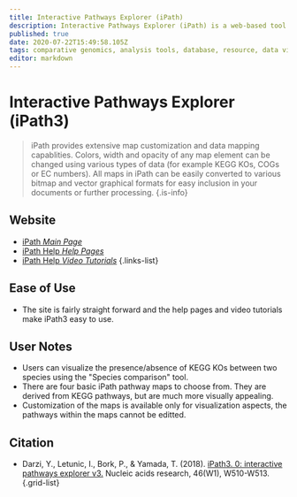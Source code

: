```yaml
---
title: Interactive Pathways Explorer (iPath)
description: Interactive Pathways Explorer (iPath) is a web-based tool for the visualization, analysis and customization of various pathway maps.
published: true
date: 2020-07-22T15:49:58.105Z
tags: comparative genomics, analysis tools, database, resource, data visualization, mapping, metabolic pathways, curated
editor: markdown
---
```


# Interactive Pathways Explorer (iPath3)

> iPath provides extensive map customization and data mapping capablities. Colors, width and opacity of any map element can be changed using various types of data (for example KEGG KOs, COGs or EC numbers). All maps in iPath can be easily converted to various bitmap and vector graphical formats for easy inclusion in your documents or further processing.
{.is-info}



## Website

- [iPath *Main Page*](https://pathways.embl.de/)
- [iPath Help *Help Pages*](https://pathways.embl.de/help.cgi)
- [iPath Help *Video Tutorials*](https://pathways.embl.de/video_tutorial.cgi)
{.links-list}

## Ease of Use

- The site is fairly straight forward and the help pages and video tutorials make iPath3 easy to use. 

## User Notes

- Users can visualize the presence/absence of KEGG KOs between two species using the "Species comparison" tool.
- There are four basic iPath pathway maps to choose from. They are derived from KEGG pathways, but are much more visually appealing. 
- Customization of the maps is available only for visualization aspects, the pathways within the maps cannot be editted.

## Citation

- Darzi, Y., Letunic, I., Bork, P., & Yamada, T. (2018). [iPath3. 0: interactive pathways explorer v3.](https://academic.oup.com/nar/article/46/W1/W510/4990021) Nucleic acids research, 46(W1), W510-W513.
{.grid-list}